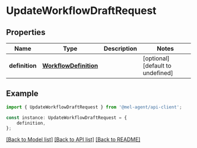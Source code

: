 # UpdateWorkflowDraftRequest


## Properties

Name | Type | Description | Notes
------------ | ------------- | ------------- | -------------
**definition** | [**WorkflowDefinition**](WorkflowDefinition.md) |  | [optional] [default to undefined]

## Example

```typescript
import { UpdateWorkflowDraftRequest } from '@mel-agent/api-client';

const instance: UpdateWorkflowDraftRequest = {
    definition,
};
```

[[Back to Model list]](../README.md#documentation-for-models) [[Back to API list]](../README.md#documentation-for-api-endpoints) [[Back to README]](../README.md)
